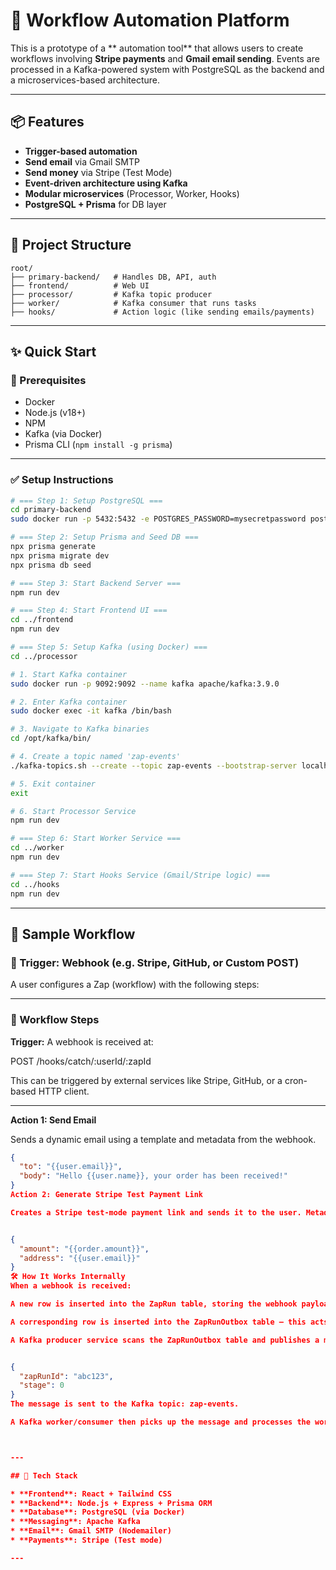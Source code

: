# 🔧 Workflow Automation Platform

This is a prototype of a ** automation tool** that allows users to create workflows involving **Stripe payments** and **Gmail email sending**. Events are processed in a Kafka-powered system with PostgreSQL as the backend and a microservices-based architecture.

---

## 📦 Features

* **Trigger-based automation**
* **Send email** via Gmail SMTP
* **Send money** via Stripe (Test Mode)
* **Event-driven architecture using Kafka**
* **Modular microservices** (Processor, Worker, Hooks)
* **PostgreSQL + Prisma** for DB layer

---

## 🧱 Project Structure

```
root/
├── primary-backend/   # Handles DB, API, auth
├── frontend/          # Web UI
├── processor/         # Kafka topic producer
├── worker/            # Kafka consumer that runs tasks
├── hooks/             # Action logic (like sending emails/payments)
```

---

## ✨ Quick Start

### 📌 Prerequisites

* Docker
* Node.js (v18+)
* NPM
* Kafka (via Docker)
* Prisma CLI (`npm install -g prisma`)

---

### ✅ Setup Instructions

```bash
# === Step 1: Setup PostgreSQL ===
cd primary-backend
sudo docker run -p 5432:5432 -e POSTGRES_PASSWORD=mysecretpassword postgres

# === Step 2: Setup Prisma and Seed DB ===
npx prisma generate
npx prisma migrate dev
npx prisma db seed

# === Step 3: Start Backend Server ===
npm run dev
```

```bash
# === Step 4: Start Frontend UI ===
cd ../frontend
npm run dev
```

```bash
# === Step 5: Setup Kafka (using Docker) ===
cd ../processor

# 1. Start Kafka container
sudo docker run -p 9092:9092 --name kafka apache/kafka:3.9.0

# 2. Enter Kafka container
sudo docker exec -it kafka /bin/bash

# 3. Navigate to Kafka binaries
cd /opt/kafka/bin/

# 4. Create a topic named 'zap-events'
./kafka-topics.sh --create --topic zap-events --bootstrap-server localhost:9092

# 5. Exit container
exit

# 6. Start Processor Service
npm run dev
```

```bash
# === Step 6: Start Worker Service ===
cd ../worker
npm run dev
```

```bash
# === Step 7: Start Hooks Service (Gmail/Stripe logic) ===
cd ../hooks
npm run dev
```

---
## 📸 Sample Workflow

### 🔔 Trigger: Webhook (e.g. Stripe, GitHub, or Custom POST)

A user configures a Zap (workflow) with the following steps:

---

### 🧭 Workflow Steps

**Trigger:** A webhook is received at:

POST /hooks/catch/:userId/:zapId



This can be triggered by external services like Stripe, GitHub, or a cron-based HTTP client.

---

**Action 1: Send Email**

Sends a dynamic email using a template and metadata from the webhook.

```json
{
  "to": "{{user.email}}",
  "body": "Hello {{user.name}}, your order has been received!"
}
Action 2: Generate Stripe Test Payment Link

Creates a Stripe test-mode payment link and sends it to the user. Metadata placeholders are dynamically resolved:


{
  "amount": "{{order.amount}}",
  "address": "{{user.email}}"
}
🛠️ How It Works Internally
When a webhook is received:

A new row is inserted into the ZapRun table, storing the webhook payload.

A corresponding row is inserted into the ZapRunOutbox table — this acts as a queue.

A Kafka producer service scans the ZapRunOutbox table and publishes a message to Kafka:


{
  "zapRunId": "abc123",
  "stage": 0
}
The message is sent to the Kafka topic: zap-events.

A Kafka worker/consumer then picks up the message and processes the workflow:



---

## 📒 Tech Stack

* **Frontend**: React + Tailwind CSS
* **Backend**: Node.js + Express + Prisma ORM
* **Database**: PostgreSQL (via Docker)
* **Messaging**: Apache Kafka
* **Email**: Gmail SMTP (Nodemailer)
* **Payments**: Stripe (Test mode)

---


